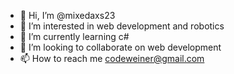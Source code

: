 - 👋 Hi, I’m @mixedaxs23
- 👀 I’m interested in web development and robotics
- 🌱 I’m currently learning c#
- 💞️ I’m looking to collaborate on web development 
- 📫 How to reach me codeweiner@gmail.com

<!---
mixedaxs23/mixedaxs23 is a ✨ special ✨ repository because its `README.md` (this file) appears on your GitHub profile.
You can click the Preview link to take a look at your changes.
--->
